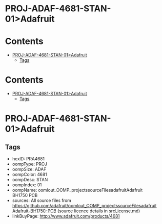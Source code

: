 
PROJ-ADAF-4681-STAN-01>Adafruit
===============================

Contents
========

* [PROJ-ADAF-4681-STAN-01>Adafruit](#proj-adaf-4681-stan-01adafruit)
	* [Tags](#tags)

Contents
========

* [PROJ-ADAF-4681-STAN-01>Adafruit](#proj-adaf-4681-stan-01adafruit)
	* [Tags](#tags)

# PROJ-ADAF-4681-STAN-01>Adafruit

## Tags

- hexID: PRA4681
- oompType: PROJ
- oompSize: ADAF
- oompColor: 4681
- oompDesc: STAN
- oompIndex: 01
- oompName: oomlout_OOMP_projectssourceFilesadafruitAdafruit BH1750 PCB
- sources: All source files from https://github.com/adafruit/oomlout_OOMP_projectssourceFilesadafruitAdafruit-BH1750-PCB (source licence details in srcLicense.md)
- linkBuyPage: http://www.adafruit.com/products/4681
